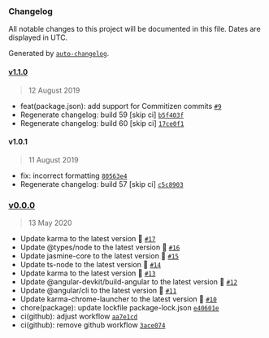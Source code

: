 ### Changelog

All notable changes to this project will be documented in this file. Dates are displayed in UTC.

Generated by [`auto-changelog`](https://github.com/CookPete/auto-changelog).

#### [v1.1.0](https://github.com/codemastermick/ng-devops/compare/v1.0.1...v1.1.0)

> 12 August 2019

- feat(package.json): add support for Commitizen commits [`#9`](https://github.com/codemastermick/ng-devops/pull/9)
- Regenerate changelog: build 59 [skip ci] [`b5f403f`](https://github.com/codemastermick/ng-devops/commit/b5f403f3dd32a420aeca066696f3d7e814b83e9b)
- Regenerate changelog: build 60 [skip ci] [`17ce0f1`](https://github.com/codemastermick/ng-devops/commit/17ce0f12b714eeff715db843e2893750f74d3a0c)

#### v1.0.1

> 11 August 2019

- fix: incorrect formatting [`80563e4`](https://github.com/codemastermick/ng-devops/commit/80563e443b2a4269849c41a4df0408df1ecda6ca)
- Regenerate changelog: build 57 [skip ci] [`c5c8903`](https://github.com/codemastermick/ng-devops/commit/c5c89031d1e3ef3b6c2c8a8bee44c49263d55ecd)

### [v0.0.0](https://github.com/codemastermick/ng-devops/compare/v1.1.0...v0.0.0)

> 13 May 2020

- Update karma to the latest version 🚀 [`#17`](https://github.com/codemastermick/ng-devops/pull/17)
- Update @types/node to the latest version 🚀 [`#16`](https://github.com/codemastermick/ng-devops/pull/16)
- Update jasmine-core to the latest version 🚀 [`#15`](https://github.com/codemastermick/ng-devops/pull/15)
- Update ts-node to the latest version 🚀 [`#14`](https://github.com/codemastermick/ng-devops/pull/14)
- Update karma to the latest version 🚀 [`#13`](https://github.com/codemastermick/ng-devops/pull/13)
- Update @angular-devkit/build-angular to the latest version 🚀 [`#12`](https://github.com/codemastermick/ng-devops/pull/12)
- Update @angular/cli to the latest version 🚀 [`#11`](https://github.com/codemastermick/ng-devops/pull/11)
- Update karma-chrome-launcher to the latest version 🚀 [`#10`](https://github.com/codemastermick/ng-devops/pull/10)
- chore(package): update lockfile package-lock.json [`e40601e`](https://github.com/codemastermick/ng-devops/commit/e40601e2f9195df87e4b835cc81f1baa342321f9)
- ci(github): adjust workflow [`aa7e1cd`](https://github.com/codemastermick/ng-devops/commit/aa7e1cd0fd3531735866c98f29bd08a23cd96885)
- ci(github): remove github workflow [`3ace074`](https://github.com/codemastermick/ng-devops/commit/3ace0742d54a5a6b3e71f375976fc15b49887110)
